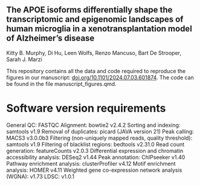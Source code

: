 ## The APOE isoforms differentially shape the transcriptomic and epigenomic landscapes of human microglia in a xenotransplantation model of Alzheimer’s disease   

Kitty B. Murphy, Di Hu, Leen Wolfs, Renzo Mancuso, Bart De Strooper, Sarah J. Marzi

This repository contains all the data and code required to reproduce the figures in our manuscript: [doi.org/10.1101/2024.07.03.601874](doi.org/10.1101/2024.07.03.601874). The code can be found in the file manuscript_figures.qmd.

# Software version requirements
General QC: FASTQC
Alignment: bowtie2 v2.4.2
Sorting and indexing: samtools v1.9
Removal of duplicates: picard (JAVA version 21)
Peak calling: MACS3 v3.0.0b3
Filtering (non-uniquely mapped reads, quality threshold): samtools v1.9
Filtering of blacklist regions: bedtools v2.31.0
Read count generation: featureCounts v2.0.3
Differential expression and chromatin accessibility analysis: DESeq2 v1.44
Peak annotation: ChIPseeker v1.40 
Pathway enrichment analysis: clusterProfiler v4.12
Motif enrichment analysis: HOMER v4.11 
Weighted gene co-expression network analysis (WGNA): v1.73
LDSC: v1.0.1
